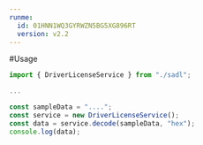 ```yaml
---
runme:
  id: 01HNN1WQ3GYRWZN5BG5XG896RT
  version: v2.2
---
```


#Usage

```typescript {"id":"01HNN1ZD4AGYQAS3EP018MG5XB"}
import { DriverLicenseService } from "./sadl";

...

const sampleData = "....";
const service = new DriverLicenseService();
const data = service.decode(sampleData, "hex");
console.log(data);
```